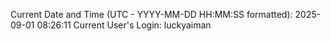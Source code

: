 Current Date and Time (UTC - YYYY-MM-DD HH:MM:SS formatted): 2025-09-01 08:26:11
Current User's Login: luckyaiman
